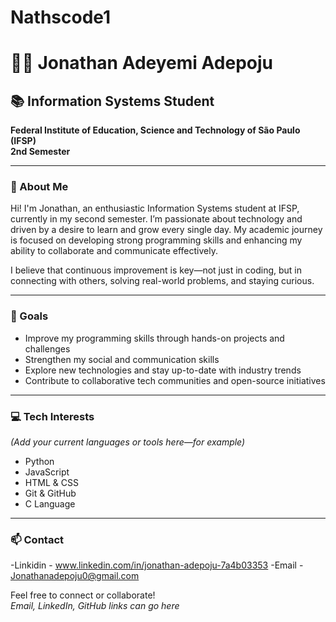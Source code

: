 # Nathscode1

# 👨‍💻 Jonathan Adeyemi Adepoju

## 📚 Information Systems Student  
**Federal Institute of Education, Science and Technology of São Paulo (IFSP)**  
**2nd Semester**

---

### 🌟 About Me

Hi! I'm Jonathan, an enthusiastic Information Systems student at IFSP, currently in my second semester. I’m passionate about technology and driven by a desire to learn and grow every single day. My academic journey is focused on developing strong programming skills and enhancing my ability to collaborate and communicate effectively.

I believe that continuous improvement is key—not just in coding, but in connecting with others, solving real-world problems, and staying curious.

---

### 🚀 Goals

- Improve my programming skills through hands-on projects and challenges  
- Strengthen my social and communication skills  
- Explore new technologies and stay up-to-date with industry trends  
- Contribute to collaborative tech communities and open-source initiatives

---

### 💻 Tech Interests

*(Add your current languages or tools here—for example)*  
- Python  
- JavaScript  
- HTML & CSS  
- Git & GitHub
- C Language
---

### 📫 Contact
-Linkidin - www.linkedin.com/in/jonathan-adepoju-7a4b03353
-Email - Jonathanadepoju0@gmail.com

Feel free to connect or collaborate!  
*Email, LinkedIn, GitHub links can go here*

